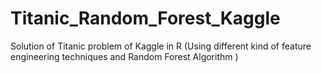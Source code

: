 # Titanic_Random_Forest_Kaggle
Solution of Titanic problem of Kaggle in R (Using different kind of feature engineering techniques and Random Forest Algorithm )
